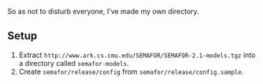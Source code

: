 So as not to disturb everyone, I've made my own directory.

Setup
-----

1. Extract `http://www.ark.cs.cmu.edu/SEMAFOR/SEMAFOR-2.1-models.tgz` into a directory called `semafor-models`.
2. Create `semafor/release/config` from `semafor/release/config.sample`.
